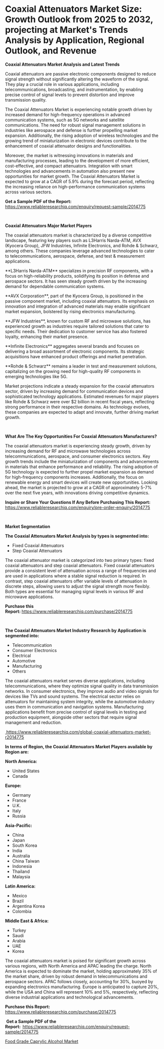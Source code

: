<p><h1>Coaxial Attenuators Market Size: Growth Outlook from 2025 to 2032, projecting at Market's Trends Analysis by Application, Regional Outlook, and Revenue</h1></p><p><strong>Coaxial Attenuators Market Analysis and Latest Trends</strong></p>
<p><p>Coaxial attenuators are passive electronic components designed to reduce signal strength without significantly altering the waveform of the signal. They play a crucial role in various applications, including telecommunications, broadcasting, and instrumentation, by enabling precise control of signal levels to prevent distortion and improve transmission quality.</p><p>The Coaxial Attenuators Market is experiencing notable growth driven by increased demand for high-frequency operations in advanced communication systems, such as 5G networks and satellite communications. The need for robust signal management solutions in industries like aerospace and defense is further propelling market expansion. Additionally, the rising adoption of wireless technologies and the growing trend of miniaturization in electronic devices contribute to the enhancement of coaxial attenuator designs and functionalities.</p><p>Moreover, the market is witnessing innovations in materials and manufacturing processes, leading to the development of more efficient, cost-effective, and compact attenuators. Integration with smart technologies and advancements in automation also present new opportunities for market growth. The Coaxial Attenuators Market is expected to grow at a CAGR of 5.9% during the forecast period, reflecting the increasing reliance on high-performance communication systems across various sectors.</p></p>
<p><strong>Get a Sample PDF of the Report:&nbsp;</strong> <a href="https://www.reliableresearchiq.com/enquiry/request-sample/2014775?utm_campaign=2444&utm_medium=2&utm_source=Github&utm_content=ia&utm_term=15022025&utm_id=coaxial-attenuators">https://www.reliableresearchiq.com/enquiry/request-sample/2014775</a></p>
<p>&nbsp;</p>
<p><strong>Coaxial Attenuators Major Market Players</strong></p>
<p><p>The coaxial attenuators market is characterized by a diverse competitive landscape, featuring key players such as L3Harris Narda-ATM, AVX (Kyocera Group), JFW Industries, Infinite Electronics, and Rohde & Schwarz, among others. These companies leverage advanced technologies to cater to telecommunications, aerospace, defense, and test & measurement applications. </p><p>**L3Harris Narda-ATM** specializes in precision RF components, with a focus on high-reliability products, solidifying its position in defense and aerospace sectors. It has seen steady growth driven by the increasing demand for dependable communication systems.</p><p>**AVX Corporation**, part of the Kyocera Group, is positioned in the passive component market, including coaxial attenuators. Its emphasis on innovation and integration of advanced materials may enable significant market expansion, bolstered by rising electronics manufacturing.</p><p>**JFW Industries**, known for custom RF and microwave solutions, has experienced growth as industries require tailored solutions that cater to specific needs. Their dedication to customer service has also fostered loyalty, enhancing their market presence.</p><p>**Infinite Electronics** aggregates several brands and focuses on delivering a broad assortment of electronic components. Its strategic acquisitions have enhanced product offerings and market penetration.</p><p>**Rohde & Schwarz** remains a leader in test and measurement solutions, capitalizing on the growing need for high-quality RF components in emerging technologies like 5G.</p><p>Market projections indicate a steady expansion for the coaxial attenuators sector, driven by increasing demand for communication devices and sophisticated technology applications. Estimated revenues for major players like Rohde & Schwarz were over $2 billion in recent fiscal years, reflecting strong performance in their respective domains. As technology evolves, these companies are expected to adapt and innovate, further driving market growth.</p></p>
<p>&nbsp;</p>
<p><strong>What Are The Key Opportunities For Coaxial Attenuators Manufacturers?</strong></p>
<p><p>The coaxial attenuators market is experiencing steady growth, driven by increasing demand for RF and microwave technologies across telecommunications, aerospace, and consumer electronics sectors. Key growth trends include the miniaturization of components and advancements in materials that enhance performance and reliability. The rising adoption of 5G technology is expected to further propel market expansion as demand for high-frequency components increases. Additionally, the focus on renewable energy and smart devices will create new opportunities. Looking ahead, the market is projected to grow at a CAGR of approximately 5-7% over the next five years, with innovations driving competitive dynamics.</p></p>
<p><strong>Inquire or Share Your Questions If Any Before Purchasing This Report:</strong> <a href="https://www.reliableresearchiq.com/enquiry/pre-order-enquiry/2014775?utm_campaign=2444&utm_medium=2&utm_source=Github&utm_content=ia&utm_term=15022025&utm_id=coaxial-attenuators">https://www.reliableresearchiq.com/enquiry/pre-order-enquiry/2014775</a></p>
<p>&nbsp;</p>
<p><strong>Market Segmentation</strong></p>
<p><strong>The Coaxial Attenuators Market Analysis by types is segmented into:</strong></p>
<p><ul><li>Fixed Coaxial Attenuators</li><li>Step Coaxial Attenuators</li></ul></p>
<p><p>The coaxial attenuator market is categorized into two primary types: fixed coaxial attenuators and step coaxial attenuators. Fixed coaxial attenuators provide a consistent level of attenuation across a range of frequencies and are used in applications where a stable signal reduction is required. In contrast, step coaxial attenuators offer variable levels of attenuation in discrete steps, allowing users to adjust the signal strength more flexibly. Both types are essential for managing signal levels in various RF and microwave applications.</p></p>
<p><strong>Purchase this Report:&nbsp;</strong><a href="https://www.reliableresearchiq.com/purchase/2014775?utm_campaign=2444&utm_medium=2&utm_source=Github&utm_content=ia&utm_term=15022025&utm_id=coaxial-attenuators">https://www.reliableresearchiq.com/purchase/2014775</a></p>
<p>&nbsp;</p>
<p><strong>The Coaxial Attenuators Market Industry Research by Application is segmented into:</strong></p>
<p><ul><li>Telecommunication</li><li>Consumer Electronics</li><li>Electrical</li><li>Automotive</li><li>Manufacturing</li><li>Others</li></ul></p>
<p><p>The coaxial attenuators market serves diverse applications, including telecommunications, where they optimize signal quality in data transmission networks. In consumer electronics, they improve audio and video signals for devices like TVs and sound systems. The electrical sector relies on attenuators for maintaining system integrity, while the automotive industry uses them in communication and navigation systems. Manufacturing applications benefit from precise control of signal levels in testing and production equipment, alongside other sectors that require signal management and reduction.</p></p>
<p><a href="https://www.reliableresearchiq.com/global-coaxial-attenuators-market-r2014775?utm_campaign=2444&utm_medium=2&utm_source=Github&utm_content=ia&utm_term=15022025&utm_id=coaxial-attenuators">&nbsp;https://www.reliableresearchiq.com/global-coaxial-attenuators-market-r2014775</a></p>
<p><strong>In terms of Region, the Coaxial Attenuators Market Players available by Region are:</strong></p>
<p>
    <p> <strong> North America: </strong>
        <ul>
            <li>United States</li>
            <li>Canada</li>
        </ul>
        </p> 
    <p> <strong> Europe: </strong>
        <ul>
            <li>Germany</li>
            <li>France</li>
            <li>U.K.</li>
            <li>Italy</li>
            <li>Russia</li>
        </ul>
        </p> 
    <p> <strong> Asia-Pacific: </strong>
        <ul>
            <li>China</li>
            <li>Japan</li>
            <li>South Korea</li>
            <li>India</li>
            <li>Australia</li>
            <li>China Taiwan</li>
            <li>Indonesia</li>
            <li>Thailand</li>
            <li>Malaysia</li>
        </ul>
        </p> 
    <p> <strong> Latin America: </strong>
        <ul>
            <li>Mexico</li>
            <li>Brazil</li>
            <li>Argentina Korea</li>
            <li>Colombia</li>
        </ul>
        </p> 
    <p> <strong> Middle East & Africa: </strong>
        <ul>
            <li>Turkey</li>
            <li>Saudi</li>
            <li>Arabia</li>
            <li>UAE</li>
            <li>Korea</li>
        </ul>
    </p>
    </p>
<p><p>The coaxial attenuators market is poised for significant growth across various regions, with North America and APAC leading the charge. North America is expected to dominate the market, holding approximately 35% of the market share, driven by robust demand in telecommunications and aerospace sectors. APAC follows closely, accounting for 30%, buoyed by expanding electronics manufacturing. Europe is anticipated to capture 20%, while the USA and China will represent 10% and 5%, respectively, reflecting diverse industrial applications and technological advancements.</p></p>
<p><strong>Purchase this Report: </strong><a href="https://www.reliableresearchiq.com/purchase/2014775?utm_campaign=2444&utm_medium=2&utm_source=Github&utm_content=ia&utm_term=15022025&utm_id=coaxial-attenuators">https://www.reliableresearchiq.com/purchase/2014775</a></p>
<p>&nbsp;<strong>Get a Sample PDF of the Report:&nbsp;&nbsp;</strong><a href="https://www.reliableresearchiq.com/enquiry/request-sample/2014775?utm_campaign=2444&utm_medium=2&utm_source=Github&utm_content=ia&utm_term=15022025&utm_id=coaxial-attenuators">https://www.reliableresearchiq.com/enquiry/request-sample/2014775</a></p>
<p><strong></strong></p>
<p><p><a href="https://github.com/danikabiele541/Market-Research-Report-List-1/blob/main/food-grade-caprylic-alcohol-market.md?utm_campaign=2444&utm_medium=2&utm_source=Github&utm_content=ia&utm_term=15022025&utm_id=coaxial-attenuators">Food Grade Caprylic Alcohol Market</a></p></p>